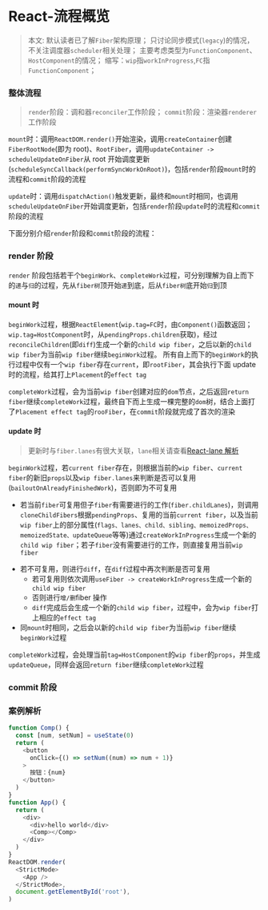 # React-流程概览

> 本文:
> 默认读者已了解`Fiber`架构原理；
> 只讨论同步模式(`legacy`)的情况，不关注调度器`scheduler`相关处理；
> 主要考虑类型为`FunctionComponent`、`HostComponent`的情况；
> 缩写：`wip`指`workInProgress`,`FC`指`FunctionComponent`；

### 整体流程

> `render`阶段：调和器`reconciler`工作阶段；
> `commit`阶段：渲染器`renderer`工作阶段

`mount`时：调用`ReactDOM.render()`开始渲染，调用`createContainer`创建`FiberRootNode`(即为 root)、`RootFiber`，调用`updateContainer -> scheduleUpdateOnFiber`从 root 开始调度更新(`scheduleSyncCallback(performSyncWorkOnRoot)`)，包括`render`阶段`mount`时的流程和`commit`阶段的流程

`update`时：调用`dispatchAction()`触发更新，最终和`mount`时相同，也调用`scheduleUpdateOnFiber`开始调度更新，包括`render`阶段`update`时的流程和`commit`阶段的流程

下面分别介绍`render`阶段和`commit`阶段的流程：

### render 阶段

`render` 阶段包括若干个`beginWork`、`completeWork`过程，可分别理解为自上而下的`递`与`归`的过程，先从`fiber树`顶开始`递`到底，后从`fiber树`底开始`归`到顶

#### mount 时

`beginWork`过程，根据`ReactElement`(`wip.tag=FC`时，由`Component()`函数返回；`wip.tag=HostComponent`时，从`pendingProps.children`获取)，经过`reconcileChildren`(即`diff`)生成一个新的`child wip fiber`，之后以新的`child wip fiber`为当前`wip fiber`继续`beginWork`过程。
所有自上而下的`beginWork`的执行过程中仅有一个`wip fiber`存在`current`，即`rootFiber`，其会执行下面 update 时的流程，给其打上`Placement`的`effect tag`

`completeWork`过程，会为当前`wip fiber`创建对应的`dom`节点，之后返回`return fiber`继续`completeWork`过程，最终自下而上生成一棵完整的`dom`树，结合上面打了`Placement effect tag`的`rooFiber`，在`commit`阶段就完成了首次的渲染

#### update 时

> 更新时与`fiber.lanes`有很大关联，`lane`相关请查看[React-lane 解析](./React-lane解析.md)

`beginWork`过程，若`current fiber`存在，则根据当前的`wip fiber`、`current fiber`的新旧`props`以及`wip fiber.lanes`来判断是否可以复用(`bailoutOnAlreadyFinishedWork`)，否则即为不可复用

- 若当前`fiber`可复用但子`fiber`有需要进行的工作(`fiber.childLanes`)，则调用`cloneChildFibers`根据`pendingProps`、复用的当前`current fiber`，以及当前`wip fiber`上的部分属性(`flags、lanes、child、sibling、memoizedProps、memoizedState、updateQueue`等等)通过`createWorkInProgress`生成一个新的`child wip fiber`；若子`fiber`没有需要进行的工作，则直接复用当前`wip fiber`
<!-- - TODO:确认完整diff过程 -->
- 若不可复用，则进行`diff`，在`diff`过程中再次判断是否可复用
  - 若可复用则依次调用`useFiber -> createWorkInProgress`生成一个新的`child wip fiber`
  - 否则进行`增/删`fiber 操作
  - `diff`完成后会生成一个新的`child wip fiber`，过程中，会为`wip fiber`打上相应的`effect tag`
- 同`mount`时相同，之后会以新的`child wip fiber`为当前`wip fiber`继续`beginWork`过程

`completeWork`过程，会处理当前`tag=HostComponent`的`wip fiber`的`props`，并生成`updateQueue`，同样会返回`return fiber`继续`completeWork`过程

### commit 阶段

### 案例解析

```js
function Comp() {
  const [num, setNum] = useState(0)
  return (
    <button
      onClick={() => setNum((num) => num + 1)}
    >
      按钮：{num}
    </button>
  )
}
function App() {
  return (
    <div>
      <div>hello world</div>
      <Comp></Comp>
    </div>
  )
}
ReactDOM.render(
  <StrictMode>
    <App />
  </StrictMode>,
  document.getElementById('root'),
)
```
